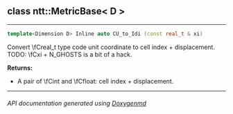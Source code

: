 ## class ntt::MetricBase< D >



---

```c++
template<Dimension D> Inline auto CU_to_Idi (const real_t & xi)
```
Convert \fCreal_t type code unit coordinate to cell index + displacement.
TODO: \fCxi + N_GHOSTS is a bit of a hack. 

**Returns:**
- A pair of \fCint and \fCfloat: cell index + displacement. 

---

###### API documentation generated using [Doxygenmd](https://github.com/d99kris/doxygenmd)

